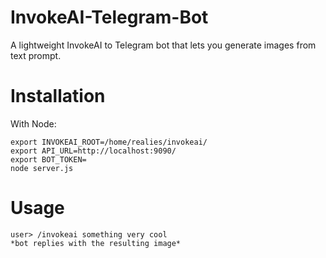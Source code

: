 # InvokeAI-Telegram-Bot

A lightweight InvokeAI to Telegram bot that lets you generate images from text prompt.

# Installation

With Node:
```
export INVOKEAI_ROOT=/home/realies/invokeai/
export API_URL=http://localhost:9090/
export BOT_TOKEN=
node server.js
```

# Usage

```
user> /invokeai something very cool
*bot replies with the resulting image*
```

